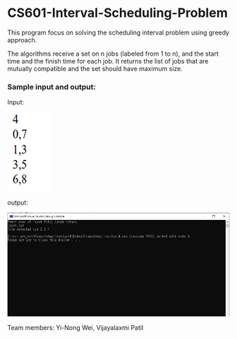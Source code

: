 # CS601-Interval-Scheduling-Problem

This program focus on solving the scheduling interval problem using greedy approach.

The algorithms receive a set on n jobs (labeled from 1 to n), and the start time and the finish time for each job. It returns the list of jobs that are mutually compatible and the set should have maximum size.

### Sample input and output:

Input:

<img src='input.PNG' title='input' width="100" height="180" alt='input' />

output:

<img src='result.PNG' title='result' alt='result' />

Team members: Yi-Nong Wei, Vijayalaxmi Patil
